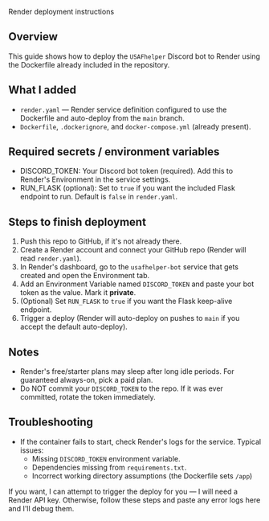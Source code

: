 Render deployment instructions

Overview
--------
This guide shows how to deploy the `USAFhelper` Discord bot to Render using the Dockerfile already included in the repository.

What I added
------------
- `render.yaml` — Render service definition configured to use the Dockerfile and auto-deploy from the `main` branch.
- `Dockerfile`, `.dockerignore`, and `docker-compose.yml` (already present).

Required secrets / environment variables
--------------------------------------
- DISCORD_TOKEN: Your Discord bot token (required). Add this to Render's Environment in the service settings.
- RUN_FLASK (optional): Set to `true` if you want the included Flask endpoint to run. Default is `false` in `render.yaml`.

Steps to finish deployment
--------------------------
1. Push this repo to GitHub, if it's not already there.
2. Create a Render account and connect your GitHub repo (Render will read `render.yaml`).
3. In Render's dashboard, go to the `usafhelper-bot` service that gets created and open the Environment tab.
4. Add an Environment Variable named `DISCORD_TOKEN` and paste your bot token as the value. Mark it **private**.
5. (Optional) Set `RUN_FLASK` to `true` if you want the Flask keep-alive endpoint.
6. Trigger a deploy (Render will auto-deploy on pushes to `main` if you accept the default auto-deploy).

Notes
-----
- Render's free/starter plans may sleep after long idle periods. For guaranteed always-on, pick a paid plan.
- Do NOT commit your `DISCORD_TOKEN` to the repo. If it was ever committed, rotate the token immediately.

Troubleshooting
---------------
- If the container fails to start, check Render's logs for the service. Typical issues:
  - Missing `DISCORD_TOKEN` environment variable.
  - Dependencies missing from `requirements.txt`.
  - Incorrect working directory assumptions (the Dockerfile sets `/app`)

If you want, I can attempt to trigger the deploy for you — I will need a Render API key. Otherwise, follow these steps and paste any error logs here and I'll debug them.
